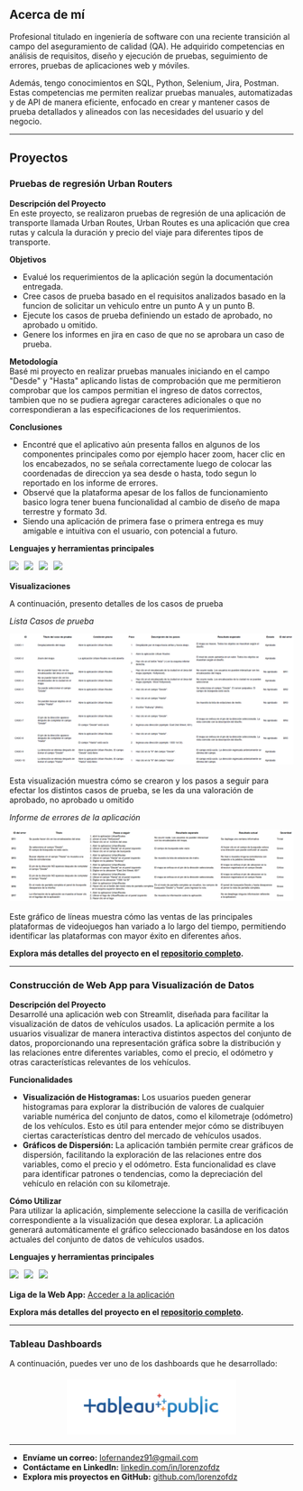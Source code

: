<link rel="stylesheet" type="text/css" href="styles.css">

## Acerca de mí

Profesional titulado en ingeniería de software con una reciente transición al campo del aseguramiento de calidad (QA). He adquirido competencias en análisis de requisitos, diseño y ejecución de pruebas, seguimiento de errores, pruebas de aplicaciones web y móviles.

Además, tengo conocimientos en SQL, Python, Selenium, Jira, Postman. Estas competencias me permiten realizar pruebas manuales, automatizadas y de API de manera eficiente, enfocado en crear y mantener casos de prueba detallados y alineados con las necesidades del usuario y del negocio.


---


## Proyectos

### Pruebas de regresión Urban Routers

**Descripción del Proyecto**  
En este proyecto, se realizaron pruebas de regresión de una aplicación de transporte llamada Urban Routes, Urban Routes es una aplicación que crea rutas y calcula la duración y precio del viaje para diferentes tipos de transporte.

**Objetivos**  
- Evalué los requerimientos de la aplicación según la documentación entregada.
- Cree casos de prueba basado en el requisitos analizados basado en la funcion de solicitar un vehiculo entre un punto A y un punto B.
- Ejecute los casos de prueba definiendo un estado de aprobado, no aprobado u omitido.
- Genere los informes en jira en caso de que no se aprobara un caso de prueba.

**Metodología**  
Basé mi proyecto en realizar pruebas manuales iniciando en el campo "Desde" y "Hasta" aplicando listas de comprobación que me permitieron comprobar que los campos permitian el ingreso de datos correctos, tambien que no se pudiera agregar caracteres adicionales o que no correspondieran a las especificaciones de los requerimientos.

**Conclusiones**  
- Encontré que el aplicativo aún presenta fallos en algunos de los componentes principales como por ejemplo hacer zoom, hacer clic en los encabezados, no se señala correctamente luego de colocar las coordenadas de direccion ya sea desde o hasta, todo segun lo reportado en los informe de errores.
- Observé que la plataforma apesar de los fallos de funcionamiento basico logra tener buena funcionalidad al cambio de diseño de mapa terrestre y formato 3d.
- Siendo una aplicación de primera fase o primera entrega es muy amigable e intuitiva con el usuario, con potencial a futuro.

**Lenguajes y herramientas principales**  
<div style="display: flex; flex-wrap: wrap; gap: 10px; margin-bottom: 20px;">
  <img src="https://img.shields.io/badge/Manual test-6A6A6A?style=for-the-badge&logo=matplotlib&logoColor=white" />
  <img src="https://img.shields.io/badge/Web Testing-6A6A6A?style=for-the-badge&logo=matplotlib&logoColor=white" />
  <img src="https://img.shields.io/badge/Regression Test-6A6A6A?style=for-the-badge&logo=matplotlib&logoColor=white" />
  <img src="https://img.shields.io/badge/Funtional Test-6A6A6A?style=for-the-badge&logo=matplotlib&logoColor=white" />
</div>

**Visualizaciones**

A continuación, presento detalles de los casos de prueba 

   *Lista Casos de prueba*
   <div style="display: flex; flex-wrap: wrap; gap: 10px; margin-bottom: 20px;">
  <img src=".//assets/img/pruebasRegresion.png"/>  
   </div>

   Esta visualización muestra cómo se crearon y los pasos a seguir para efectar los distintos casos de prueba, se les da una valoración de aprobado, no aprobado u omitido

   *Informe de errores de la aplicación*
   <div style="display: flex; flex-wrap: wrap; gap: 10px; margin-bottom: 20px;">
  <img src="./assets/img/informeErrores.png"/>  
   </div>

   Este gráfico de líneas muestra cómo las ventas de las principales plataformas de videojuegos han variado a lo largo del tiempo, permitiendo identificar las plataformas con mayor éxito en diferentes años.
 
**Explora más detalles del proyecto en el [repositorio completo](https://github.com/LeonardoLombana/Pruebas-de-regresion-Urban-Routers).**

---

### Construcción de Web App para Visualización de Datos

**Descripción del Proyecto**  
Desarrollé una aplicación web con Streamlit, diseñada para facilitar la visualización de datos de vehículos usados. La aplicación permite a los usuarios visualizar de manera interactiva distintos aspectos del conjunto de datos, proporcionando una representación gráfica sobre la distribución y las relaciones entre diferentes variables, como el precio, el odómetro y otras características relevantes de los vehículos.

**Funcionalidades**  
- **Visualización de Histogramas:** Los usuarios pueden generar histogramas para explorar la distribución de valores de cualquier variable numérica del conjunto de datos, como el kilometraje (odómetro) de los vehículos. Esto es útil para entender mejor cómo se distribuyen ciertas características dentro del mercado de vehículos usados.
- **Gráficos de Dispersión:** La aplicación también permite crear gráficos de dispersión, facilitando la exploración de las relaciones entre dos variables, como el precio y el odómetro. Esta funcionalidad es clave para identificar patrones o tendencias, como la depreciación del vehículo en relación con su kilometraje.

**Cómo Utilizar**  
Para utilizar la aplicación, simplemente seleccione la casilla de verificación correspondiente a la visualización que desea explorar. La aplicación generará automáticamente el gráfico seleccionado basándose en los datos actuales del conjunto de datos de vehículos usados.

**Lenguajes y herramientas principales**  
<div style="display: flex; flex-wrap: wrap; gap: 10px; margin-bottom: 20px;">
  <img src="https://img.shields.io/badge/Streamlit-4A4A4A?style=for-the-badge&logo=streamlit&logoColor=white" />
  <img src="https://img.shields.io/badge/Pandas-5A5A5A?style=for-the-badge&logo=pandas&logoColor=white" />
  <img src="https://img.shields.io/badge/Plotly_Express-6A6A6A?style=for-the-badge&logo=plotly&logoColor=white" />
</div>

**Liga de la Web App:** [Acceder a la aplicación](https://proyecto-sprint-4-vlkw.onrender.com/)

**Explora más detalles del proyecto en el [repositorio completo](https://github.com/lorenzofdz/used-car-data-visualization).**

---

### Tableau Dashboards

A continuación, puedes ver uno de los dashboards que he desarrollado:
    
<div style="text-align: center; margin-top: 20px;">
  <a href="https://public.tableau.com/views/Dashboard_Analisis_Tendencias/Dashboard1?:language=en-US&:sid=&:redirect=auth&:display_count=n&:origin=viz_share_link" target="_blank">
    <img src="assets/img/tableaulogo.png" alt="Ver Dashboard en Tableau" style="width: 300px; height: auto;" />
  </a>
</div>

---

- **Envíame un correo:** [lofernandez91@gmail.com](mailto:lofernandez91@gmail.com)
- **Contáctame en LinkedIn:** [linkedin.com/in/lorenzofdz](https://www.linkedin.com/in/lorenzofdz)
- **Explora mis proyectos en GitHub:** [github.com/lorenzofdz](https://github.com/lorenzofdz)
